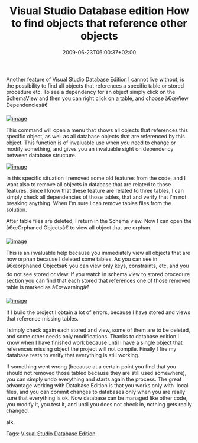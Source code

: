 ﻿---
title: "Visual Studio Database edition How to find objects that reference other objects"
description: ""
date: 2009-06-23T06:00:37+02:00
draft: false
tags: [NET framework,General]
categories: [NET framework,General]
---
Another feature of Visual Studio Database Edition I cannot live without, is the possibility to find all objects that references a specific table or stored procedure etc. To see a dependency for an object simply click on the SchemaView and then you can right click on a table, and choose â€œView Dependenciesâ€

[![image](https://www.codewrecks.com/blog/wp-content/uploads/2009/06/image-thumb30.png "image")](https://www.codewrecks.com/blog/wp-content/uploads/2009/06/image30.png)

This command will open a menu that shows all objects that references this specific object, as well as all database objects that are referenced by this object. This function is of invaluable use when you need to change or modify something, and gives you an invaluable sight on dependency between database structure.

[![image](https://www.codewrecks.com/blog/wp-content/uploads/2009/06/image-thumb31.png "image")](https://www.codewrecks.com/blog/wp-content/uploads/2009/06/image31.png)

In this specific situation I removed some old features from the code, and I want also to remove all objects in database that are related to those features. Since I know that these feature are related to three tables, I can simply check all dependencies of those tables, that and verify that I'm not breaking anything. When I'm sure I can remove tables files from the solution.

After table files are deleted, I return in the Schema view. Now I can open the â€œOrphaned Objectsâ€ to view all object that are orphan.

[![image](https://www.codewrecks.com/blog/wp-content/uploads/2009/06/image-thumb32.png "image")](https://www.codewrecks.com/blog/wp-content/uploads/2009/06/image32.png)

This is an invaluable help because you immediately view all objects that are now orphan because I deleted some tables. As you can see in â€œorphaned Objectsâ€ you can view only keys, constraints, etc, and you do not see stored or view. If you watch in schema view to stored procedure section you can find that each stored that references one of those removed table is marked as â€œwarningâ€

[![image](https://www.codewrecks.com/blog/wp-content/uploads/2009/06/image-thumb33.png "image")](https://www.codewrecks.com/blog/wp-content/uploads/2009/06/image33.png)

If I build the project I obtain a lot of errors, because I have stored and views that reference missing tables.

I simply check again each stored and view, some of them are to be deleted, and some other needs only modifications. Thanks to database edition I know when I have finished work because until I have a single object that references missing object the project will not compile. Finally I fire my database tests to verify that everything is still working.

If something went wrong (because at a certain point you find that you should not removed those tabled because they are still used somewhere), you can simply undo everything and starts again the process. The great advantage working with Database Edition is that you works only with  local files, and you can commit changes to databases only when you are really sure that everything is ok. Now database can be managed like other code, you modify it, you test it, and until you does not check in, nothing gets really changed.

alk.

Tags: [Visual Studio Database Edition](http://technorati.com/tag/Visual%20Studio%20Database%20Edition)
